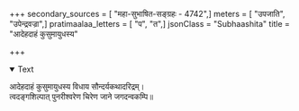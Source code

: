 +++
secondary_sources = [ "महा-सुभाषित-सङ्ग्रहः - 4742",]
meters = [ "उपजाति", "उपेन्द्रवज्रा",]
pratimaalaa_letters = [ "प", "त",]
jsonClass = "Subhaashita"
title = "आदेहदाहं कुसुमायुधस्य"

+++

<details open><summary>Text</summary>

आदेहदाहं कुसुमायुधस्य विधाय सौन्दर्यकथादरिद्रम्।  
त्वदङ्गशिल्पात् पुनरीश्वरेण चिरेण जाने जगदन्वकम्पि॥
</details>
